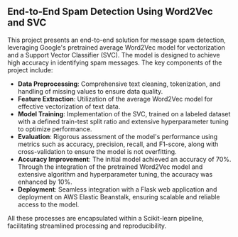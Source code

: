 ## End-to-End Spam Detection Using Word2Vec and SVC

This project presents an end-to-end solution for message spam detection, leveraging Google's pretrained average Word2Vec model for vectorization and a Support Vector Classifier (SVC). The model is designed to achieve high accuracy in identifying spam messages. The key components of the project include:

- **Data Preprocessing**: Comprehensive text cleaning, tokenization, and handling of missing values to ensure data quality.
- **Feature Extraction**: Utilization of the average Word2Vec model for effective vectorization of text data.
- **Model Training**: Implementation of the SVC, trained on a labeled dataset with a defined train-test split ratio and extensive hyperparameter tuning to optimize performance.
- **Evaluation**: Rigorous assessment of the model's performance using metrics such as accuracy, precision, recall, and F1-score, along with cross-validation to ensure the model is not overfitting.
- **Accuracy Improvement**: The initial model achieved an accuracy of 70%. Through the integration of the pretrained Word2Vec model and extensive algorithm and hyperparameter tuning, the accuracy was enhanced by 10%.
- **Deployment**: Seamless integration with a Flask web application and deployment on AWS Elastic Beanstalk, ensuring scalable and reliable access to the model.

All these processes are encapsulated within a Scikit-learn pipeline, facilitating streamlined processing and reproducibility.
